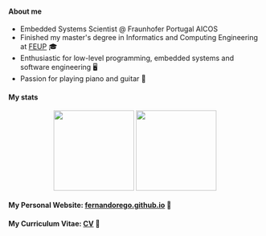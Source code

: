 #### About me

- Embedded Systems Scientist @ Fraunhofer Portugal AICOS
- Finished my master's degree in Informatics and Computing Engineering at [FEUP](http://fe.up.pt) 🎓
- Enthusiastic for low-level programming, embedded systems and software engineering 🖥️
- Passion for playing piano and guitar 🎸

#### My stats

<p align="center">
 <img height="160" align="center" src="https://github-readme-stats.vercel.app/api?username=fernandorego&theme=onedark&show_icons=true&count_private=true&hide_border=true&hide_rank=true">
 <img height="160" align="center" src="https://github-readme-stats.vercel.app/api/top-langs/?username=fernandorego&layout=compact&theme=onedark&langs_count=6&count_private=true&exclude_repo=feup-aeda,feup-cal&hide=html,blade,makefile&hide_border=true">
</p>

#### My Personal Website: [fernandorego.github.io](https://fernandorego.github.io/) :rocket:

#### My Curriculum Vitae: [CV](https://fernandorego.github.io/cv/myCV.pdf) :rocket:

